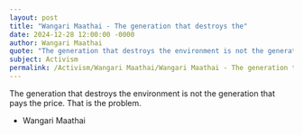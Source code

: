 ```yaml
---
layout: post
title: "Wangari Maathai - The generation that destroys the"
date: 2024-12-28 12:00:00 -0000
author: Wangari Maathai
quote: "The generation that destroys the environment is not the generation that pays the price. That is the problem."
subject: Activism
permalink: /Activism/Wangari Maathai/Wangari Maathai - The generation that destroys the
---
```


The generation that destroys the environment is not the generation that pays the price. That is the problem.

- Wangari Maathai
